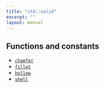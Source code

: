 ```yaml
---
title: "std::solid"
excerpt: ""
layout: manual
---
```







## Functions and constants

* [`chamfer`](/docs/kcl/functions/std-solid-chamfer)
* [`fillet`](/docs/kcl/functions/std-solid-fillet)
* [`hollow`](/docs/kcl/functions/std-solid-hollow)
* [`shell`](/docs/kcl/functions/std-solid-shell)

